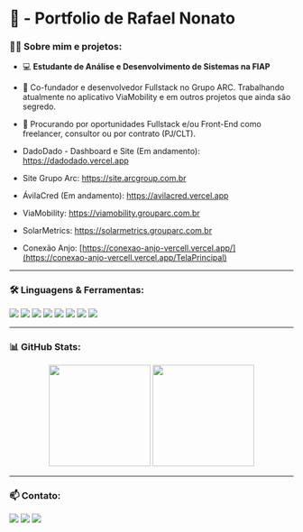 # 👋 - Portfolio de Rafael Nonato

### 👩‍💻 Sobre mim e projetos:
- 💻 **Estudante de Análise e Desenvolvimento de Sistemas na FIAP**
- 🤖 Co-fundador e desenvolvedor Fullstack no Grupo ARC. Trabalhando atualmente no aplicativo ViaMobility e em outros projetos que ainda são segredo.
- 💼 Procurando por oportunidades Fullstack e/ou Front-End como freelancer, consultor ou por contrato (PJ/CLT).
  
- DadoDado - Dashboard e Site (Em andamento): https://dadodado.vercel.app
- Site Grupo Arc: https://site.arcgroup.com.br
- ÁvilaCred (Em andamento): https://avilacred.vercel.app
- ViaMobility: https://viamobility.grouparc.com.br
- SolarMetrics: https://solarmetrics.grouparc.com.br
- Conexão Anjo: [https://conexao-anjo-vercell.vercel.app/](https://conexao-anjo-vercell.vercel.app/TelaPrincipal)


---

### 🛠️ Linguagens & Ferramentas:
<div>
<img src="https://img.shields.io/badge/-React-FFFFFF?style=for-the-badge&logo=react&logoColor=61DAFB" />
<img src="https://img.shields.io/badge/-Node.js-339933?style=for-the-badge&logo=node.js&logoColor=white" />
<img src="https://img.shields.io/badge/-TypeScript-3178C6?style=for-the-badge&logo=typescript&logoColor=white" />
<img src="https://img.shields.io/badge/-Python-3776AB?style=for-the-badge&logo=python&logoColor=white" />
<img src="https://img.shields.io/badge/-JavaScript-F7DF1E?style=for-the-badge&logo=javascript&logoColor=black" />
<img src="https://img.shields.io/badge/-Java-007396?style=for-the-badge&logo=java&logoColor=white" />
<img src="https://img.shields.io/badge/-HTML5-E34F26?style=for-the-badge&logo=html5&logoColor=white" />
<img src="https://img.shields.io/badge/-CSS3-1572B6?style=for-the-badge&logo=css3&logoColor=white" />
</div>

---

### 📊 GitHub Stats:
<div align="center">
  <img height="180em" src="https://github-readme-stats.vercel.app/api?username=rciteli&show_icons=true&theme=radical&count_private=true" />
  <img height="180em" src="https://github-readme-stats.vercel.app/api/top-langs/?username=rciteli&layout=compact&langs_count=7&theme=radical" />
</div>

---

### 📫 Contato:
<div>
<a href="https://www.linkedin.com/in/rafael-nonato-a57202167/" target="_blank"><img src="https://img.shields.io/badge/-LinkedIn-0077B5?style=for-the-badge&logo=linkedin&logoColor=white"></a>
<a href="https://www.instagram.com/rafaeldesanzio" target="_blank"><img src="https://img.shields.io/badge/-Instagram-E4405F?style=for-the-badge&logo=instagram&logoColor=white"></a>
<a href="mailto:rciteli@gmail.com" target="_blank"><img src="https://img.shields.io/badge/-Gmail-D14836?style=for-the-badge&logo=gmail&logoColor=white"></a>
</div>
